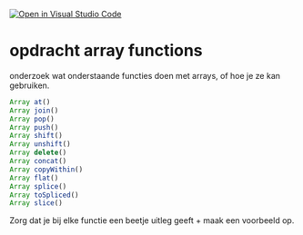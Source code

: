 [![Open in Visual Studio Code](https://classroom.github.com/assets/open-in-vscode-2e0aaae1b6195c2367325f4f02e2d04e9abb55f0b24a779b69b11b9e10269abc.svg)](https://classroom.github.com/online_ide?assignment_repo_id=18039191&assignment_repo_type=AssignmentRepo)
# opdracht array functions

onderzoek wat onderstaande functies doen met arrays, of hoe je ze kan gebruiken.

```Javascript
Array at()
Array join()
Array pop()
Array push()
Array shift()
Array unshift()
Array delete()
Array concat()
Array copyWithin()
Array flat()
Array splice()
Array toSpliced()
Array slice()
```

Zorg dat je bij elke functie een beetje uitleg geeft + maak een voorbeeld op.
